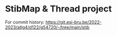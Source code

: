 # StibMap & Thread project
For commit history:
https://git.esi-bru.be/2022-2023/atlg4/d122/g54720/-/tree/main/stib
